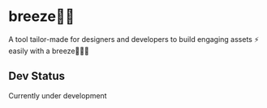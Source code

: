 # breeze🧘‍♂️

A tool tailor-made for designers and developers to build engaging assets ⚡️ easily with a breeze🧘‍♂️🎉

## Dev Status
Currently under development
